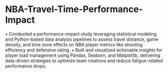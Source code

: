 # NBA-Travel-Time-Performance-Impact
• Conducted a performance-impact study leveraging statistical modeling and Python-based data analysis pipelines to 
assess travel distance, game density, and time zone effects on NBA player metrics like shooting efficiency and 
defensive rating. 
• Built and visualized actionable insights for player load management using Pandas, Seaborn, and Matplotlib, 
delivering data-driven strategies to optimize team rotations and reduce fatigue-related performance drops.
